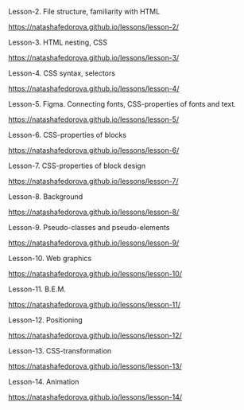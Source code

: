 Lesson-2. File structure, familiarity with HTML 

https://natashafedorova.github.io/lessons/lesson-2/


Lesson-3. HTML nesting, CSS

https://natashafedorova.github.io/lessons/lesson-3/
          

Lesson-4. CSS syntax, selectors

https://natashafedorova.github.io/lessons/lesson-4/
          

Lesson-5. Figma. Connecting fonts, CSS-properties of fonts and text.

https://natashafedorova.github.io/lessons/lesson-5/


Lesson-6. CSS-properties of blocks

https://natashafedorova.github.io/lessons/lesson-6/
          

Lesson-7. CSS-properties of block design

https://natashafedorova.github.io/lessons/lesson-7/
          

Lesson-8. Background

https://natashafedorova.github.io/lessons/lesson-8/
          

Lesson-9. Pseudo-classes and pseudo-elements

https://natashafedorova.github.io/lessons/lesson-9/
          

Lesson-10. Web graphics

https://natashafedorova.github.io/lessons/lesson-10/
           

Lesson-11. B.E.M.

https://natashafedorova.github.io/lessons/lesson-11/


Lesson-12. Positioning

https://natashafedorova.github.io/lessons/lesson-12/


Lesson-13. CSS-transformation

https://natashafedorova.github.io/lessons/lesson-13/


Lesson-14. Animation

https://natashafedorova.github.io/lessons/lesson-14/

           
